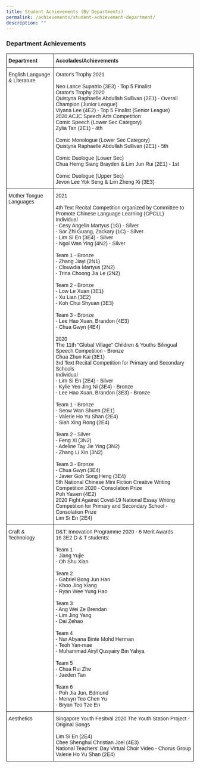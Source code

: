 ```yaml
---
title: Student Achievements (By Departments)
permalink: /achievements/student-achievement-department/
description: ""
---
```

### Department Achievements

<style type="text/css">
.tg  {border-collapse:collapse;border-spacing:0;}
.tg td{border-color:black;border-style:solid;border-width:1px;font-family:Arial, sans-serif;font-size:14px;
  overflow:hidden;padding:10px 5px;word-break:normal;}
.tg th{border-color:black;border-style:solid;border-width:1px;font-family:Arial, sans-serif;font-size:14px;
  font-weight:normal;overflow:hidden;padding:10px 5px;word-break:normal;}
.tg .tg-dgl5{background-color:#FFF;font-weight:bold;text-align:left;vertical-align:top}
.tg .tg-ktyi{background-color:#FFF;text-align:left;vertical-align:top}
</style>
<table class="tg">
<thead>
  <tr>
    <th class="tg-dgl5"><span style="font-style:inherit">Department</span></th>
    <th class="tg-dgl5"><span style="font-style:inherit">Accolades/Achievements</span></th>
  </tr>
</thead>
<tbody>
  <tr>
    <td class="tg-ktyi"><span style="font-style:inherit">English Language &amp; Literature</span></td>
    <td class="tg-ktyi"><span style="font-style:inherit">Orator's Trophy 2021</span><br><br><span style="font-style:inherit">Neo Lance Supatrio (3E3) - Top 5 Finalist</span><br><span style="font-style:inherit">Orator's Trophy 2020</span><br><span style="font-style:inherit">Quistyna Raphaelle Abdullah Sullivan (2E1) - Overall Champion (Junior League)</span><br><span style="font-style:inherit">Viyana Lee (4E2) - Top 5 Finalist (Senior League)</span><br><span style="font-style:inherit">2020 ACJC Speech Arts Competition</span><br><span style="font-style:inherit">Comic Speech (Lower Sec Category)</span><br><span style="font-style:inherit">Zylia Tan (2E1) - 4th</span><br><span style="font-style:inherit;color:#FFF">-</span><br><span style="font-style:inherit">Comic Monologue (Lower Sec Category)</span><br><span style="font-style:inherit">Quistyna Raphaelle Abdullah Sullivan (2E1) - 5th</span><br><span style="font-style:inherit;color:#FFF">-</span><br><span style="font-style:inherit">Comic Duologue (Lower Sec)</span><br><span style="font-style:inherit">Chua Herng Siang Brayden &amp; Lim Jun Rui (2E1) - 1st</span><br><span style="font-style:inherit;color:#FFF">-</span><br><span style="font-style:inherit">Comic Duologue (Upper Sec)</span><br><span style="font-style:inherit">Jevon Lee Yok Seng &amp; Lim Zheng Xi (3E3)</span></td>
  </tr>
  <tr>
    <td class="tg-ktyi"><span style="font-style:inherit">Mother Tongue Languages</span></td>
    <td class="tg-ktyi"><span style="font-style:inherit">2021</span><br><br><span style="font-style:inherit">4th Text Recital Competition organized by Committee to Promote Chinese Language Learning (CPCLL)</span><br><span style="font-style:inherit">Individual</span><br><span style="font-style:inherit">- Cesy Angelin Martyus (1G) - Silver</span><br><span style="font-style:inherit">- Sor Zhi Guang, Zackary (1C) - Silver</span><br><span style="font-style:inherit">- Lim Si En (3E4) - Silver</span><br><span style="font-style:inherit">- Ngoi Wan Ying (4N2) - Silver</span><br><span style="font-style:inherit;color:#FFF">-</span><br><span style="font-style:inherit">Team 1 - Bronze</span><br><span style="font-style:inherit">- Zhang Jiayi (2N1)</span><br><span style="font-style:inherit">- Clouwdia Martyus (2N2)</span><br><span style="font-style:inherit">- Trina Choong Jia Le (2N2)</span><br><span style="font-style:inherit;color:#FFF">-</span><br><span style="font-style:inherit">Team 2 - Bronze</span><br><span style="font-style:inherit">- Low Le Xuan (3E1)</span><br><span style="font-style:inherit">- Xu Lian (3E2)</span><br><span style="font-style:inherit">- Koh Chui Shyuan (3E3)</span><br><span style="font-style:inherit;color:#FFF">-</span><br><span style="font-style:inherit">Team 3 - Bronze </span><br><span style="font-style:inherit">- Lee Hao Xuan, Brandon (4E3)</span><br><span style="font-style:inherit">- Chua Gwyn (4E4)</span><br><br><span style="font-style:inherit">2020</span><br><span style="font-style:inherit">The 11th "Global Village" Children &amp; Youths Bilingual Speech Competition - Bronze</span><br><span style="font-style:inherit">Chua Zhun Kai (3E1)</span><br><span style="font-style:inherit">3rd Text Recital Competition for Primary and Secondary Schools</span><br><span style="font-style:inherit">Individual</span><br><span style="font-style:inherit">- Lim Si En (2E4) - Silver</span><br><span style="font-style:inherit">- Kylie Yeo Jing Ni (3E4) - Bronze</span><br><span style="font-style:inherit">- Lee Hao Xuan, Brandon (3E3) - Bronze</span><br><span style="font-style:inherit;color:#FFF">-</span><br><span style="font-style:inherit">Team 1 - Bronze</span><br><span style="font-style:inherit">- Seow Wan Shuen (2E1)</span><br><span style="font-style:inherit">- Valerie Ho Yu Shan (2E4)</span><br><span style="font-style:inherit">- Siah Xing Rong (2E4)</span><br><span style="font-style:inherit;color:#FFF">-</span><br><span style="font-style:inherit">Team 2 - Silver</span><br><span style="font-style:inherit">- Feng Xi (3N2)</span><br><span style="font-style:inherit">- Adeline Tay Jie Ying (3N2)</span><br><span style="font-style:inherit">- Zhang Li Xin (3N2)</span><br><span style="font-style:inherit;color:#FFF">-</span><br><span style="font-style:inherit">Team 3 - Bronze</span><br><span style="font-style:inherit">- Chua Gwyn (3E4)</span><br><span style="font-style:inherit">- Javier Goh Song Heng (3E4)</span><br><span style="font-style:inherit">5th National Chinese Mini Fiction Creative Writing Competition 2020 - Consolation Prize</span><br><span style="font-style:inherit">Poh Yawen (4E2)</span><br><span style="font-style:inherit">2020 Fight Against Covid-19 National Essay Writing Competition for Primary and Secondary School - Consolation Prize</span><br><span style="font-style:inherit">Lim Si En (2E4)</span></td>
  </tr>
  <tr>
    <td class="tg-ktyi"><span style="font-style:inherit">Craft &amp; Technology</span></td>
    <td class="tg-ktyi"><span style="font-style:inherit">D&amp;T: Innovation Programme 2020 - 6 Merit Awards</span><br><span style="font-style:inherit">16 3E2 D &amp; T students:</span><br><br><span style="font-style:inherit">Team 1</span><br><span style="font-style:inherit">- Jiang Yujie</span><br><span style="font-style:inherit">- Oh Shu Xian</span><br><span style="font-style:inherit;color:#FFF">-</span><br><span style="font-style:inherit">Team 2</span><br><span style="font-style:inherit">- Gabriel Bong Jun Han</span><br><span style="font-style:inherit">- Khoo Jing Xiang</span><br><span style="font-style:inherit">- Ryan Wee Yung Hao</span><br><span style="font-style:inherit;color:#FFF">-</span><br><span style="font-style:inherit">Team 3</span><br><span style="font-style:inherit">- Ang Wei Ze Brendan</span><br><span style="font-style:inherit">- Lim Jing Yang</span><br><span style="font-style:inherit">- Dai Zehao</span><br><span style="font-style:inherit;color:#FFF">-</span><br><span style="font-style:inherit">Team 4</span><br><span style="font-style:inherit">- Nur Abyana Binte Mohd Herman</span><br><span style="font-style:inherit">- Teoh Yan-mae</span><br><span style="font-style:inherit">- Muhammad Airyl Qusyairy Bin Yahya</span><br><span style="font-style:inherit;color:#FFF">-</span><br><span style="font-style:inherit">Team 5</span><br><span style="font-style:inherit">- Chua Rui Zhe</span><br><span style="font-style:inherit">- Jaeden Tan</span><br><span style="font-style:inherit;color:#FFF">-</span><br><span style="font-style:inherit">Team 6</span><br><span style="font-style:inherit">- Poh Jia Jun, Edmund</span><br><span style="font-style:inherit">- Mervyn Teo Chen Yu</span><br><span style="font-style:inherit">- Bryan Teo Tze En</span></td>
  </tr>
  <tr>
    <td class="tg-ktyi"><span style="font-style:inherit">Aesthetics</span></td>
    <td class="tg-ktyi"><span style="font-style:inherit">Singapore Youth Fesitval 2020 The Youth Station Project - Original Songs</span><br><br><span style="font-style:inherit">Lim Si En (2E4)</span><br><span style="font-style:inherit">Chee Shenghui Christian Joel (4E3)</span><br><span style="font-style:inherit">National Teachers' Day Virtual Choir Video - Chorus Group</span><br><span style="font-style:inherit">Valerie Ho Yu Shan (2E4)</span></td>
  </tr>
</tbody>
</table>